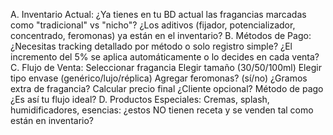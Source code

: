 A. Inventario Actual:
¿Ya tienes en tu BD actual las fragancias marcadas como "tradicional" vs "nicho"?
¿Los aditivos (fijador, potencializador, concentrado, feromonas) ya están en el inventario?
B. Métodos de Pago:
¿Necesitas tracking detallado por método o solo registro simple?
¿El incremento del 5% se aplica automáticamente o lo decides en cada venta?
C. Flujo de Venta:
Seleccionar fragancia
Elegir tamaño (30/50/100ml)
Elegir tipo envase (genérico/lujo/réplica)
Agregar feromonas? (sí/no)
¿Gramos extra de fragancia?
Calcular precio final
¿Cliente opcional?
Método de pago
¿Es así tu flujo ideal?
D. Productos Especiales:
Cremas, splash, humidificadores, esencias: ¿estos NO tienen receta y se venden tal como están en inventario?